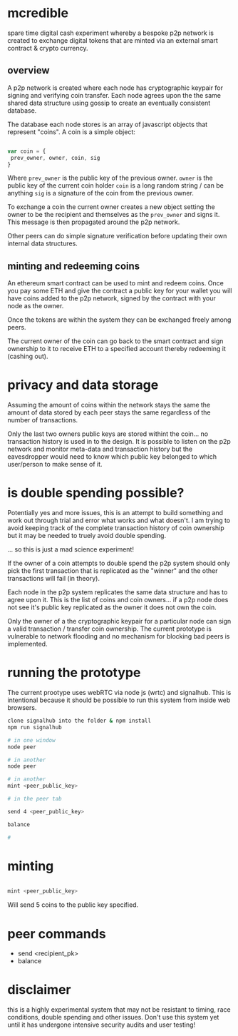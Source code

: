 
# mcredible

spare time digital cash experiment whereby a bespoke p2p network is created to exchange
 digital tokens that are minted via an external smart contract & crypto currency.

## overview

A p2p network is created where each node has cryptographic keypair for signing
 and verifying coin transfer. Each node agrees upon the the same shared data structure
 using gossip to create an eventually consistent database.

The database each node stores is an array of javascript objects that represent
 "coins". A coin is a simple object:

 ```js

var coin = {
  prev_owner, owner, coin, sig
}

 ```

 Where `prev_owner` is the public key of the previous owner.
 `owner` is the public key of the current coin holder
 `coin` is a long random string / can be anything
 `sig` is a signature of the coin from the previous owner.

 To exchange a coin the current owner creates a new object setting the owner
  to be the recipient and themselves as the `prev_owner` and signs it. This
  message is then propagated around the p2p network.

Other peers can do simple signature verification before updating their
 own internal data structures.

## minting and redeeming coins

An ethereum smart contract can be used to mint and redeem coins. Once you pay some
 ETH and give the contract a public key for your wallet you will have coins added
 to the p2p network, signed by the contract with your node as the owner.

Once the tokens are within the system they can be exchanged freely among peers.

The current owner of the coin can go back to the smart contract and sign ownership
 to it to receive ETH to a specified account thereby redeeming it (cashing out).

# privacy and data storage

Assuming the amount of coins within the network stays the same the amount of data
 stored by each peer stays the same regardless of the number of transactions.

Only the last two owners public keys are stored withint the coin... no transaction
 history is used in to the design. It is possible to listen on the p2p network
 and monitor meta-data and transaction history but the eavesdropper would need
 to know which public key belonged to which user/person to make sense of it.

# is double spending possible?

Potentially yes and more issues, this is an attempt to build something and work
 out through trial and error what works and what doesn't. I am trying to avoid
 keeping track of the complete transaction history of coin ownership but it
 may be needed to truely avoid double spending.

... so this is just a mad science experiment!

If the owner of a coin attempts to double spend the p2p system should only pick the
 first transaction that is replicated as the "winner" and the other transactions
 will fail (in theory).

Each node in the p2p system replicates the same data structure and has to agree
 upon it. This is the list of coins and coin owners... if a p2p node does not
 see it's public key replicated as the owner it does not own the coin.

Only the owner of a the cryptographic keypair for a particular node can sign a valid
 transaction / transfer coin ownership. The current prototype is vulnerable to network
 flooding and no mechanism for blocking bad peers is implemented.

# running the prototype

The current prootype uses webRTC via node js (wrtc) and signalhub. This is intentional
 because it should be possible to run this system from inside web browsers.

```sh
clone signalhub into the folder & npm install
npm run signalhub

# in one window
node peer

# in another
node peer

# in another
mint <peer_public_key>

# in the peer tab

send 4 <peer_public_key>

balance

#

```

# minting

```js

mint <peer_public_key>

```

Will send 5 coins to the public key specified.

# peer commands

* send <number of coins> <recipient_pk>
* balance

# disclaimer

this is a highly experimental system that may not be resistant to timing, race conditions,
 double spending and other issues. Don't use this system yet until it has undergone
 intensive security audits and user testing!
